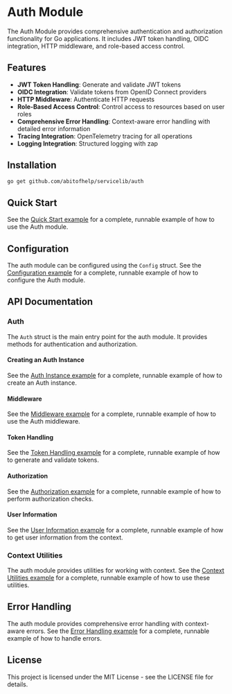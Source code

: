 # Auth Module

The Auth Module provides comprehensive authentication and authorization functionality for Go applications. It includes JWT token handling, OIDC integration, HTTP middleware, and role-based access control.

## Features

- **JWT Token Handling**: Generate and validate JWT tokens
- **OIDC Integration**: Validate tokens from OpenID Connect providers
- **HTTP Middleware**: Authenticate HTTP requests
- **Role-Based Access Control**: Control access to resources based on user roles
- **Comprehensive Error Handling**: Context-aware error handling with detailed error information
- **Tracing Integration**: OpenTelemetry tracing for all operations
- **Logging Integration**: Structured logging with zap

## Installation

```bash
go get github.com/abitofhelp/servicelib/auth
```

## Quick Start

See the [Quick Start example](../examples/auth/quickstart_example.go) for a complete, runnable example of how to use the Auth module.

## Configuration

The auth module can be configured using the `Config` struct. See the [Configuration example](../examples/auth/configuration_example.go) for a complete, runnable example of how to configure the Auth module.

## API Documentation

### Auth

The `Auth` struct is the main entry point for the auth module. It provides methods for authentication and authorization.

#### Creating an Auth Instance

See the [Auth Instance example](../examples/auth/auth_instance_example.go) for a complete, runnable example of how to create an Auth instance.

#### Middleware

See the [Middleware example](../examples/auth/middleware_example.go) for a complete, runnable example of how to use the Auth middleware.

#### Token Handling

See the [Token Handling example](../examples/auth/token_handling_example.go) for a complete, runnable example of how to generate and validate tokens.

#### Authorization

See the [Authorization example](../examples/auth/authorization_example.go) for a complete, runnable example of how to perform authorization checks.

#### User Information

See the [User Information example](../examples/auth/user_info_example.go) for a complete, runnable example of how to get user information from the context.

### Context Utilities

The auth module provides utilities for working with context. See the [Context Utilities example](../examples/auth/context_utilities_example.go) for a complete, runnable example of how to use these utilities.

## Error Handling

The auth module provides comprehensive error handling with context-aware errors. See the [Error Handling example](../examples/auth/error_handling_example.go) for a complete, runnable example of how to handle errors.

## License

This project is licensed under the MIT License - see the LICENSE file for details.
